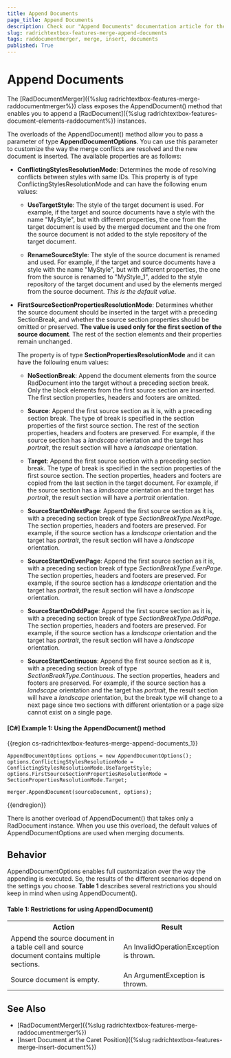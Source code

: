 ```yaml
---
title: Append Documents
page_title: Append Documents
description: Check our "Append Documents" documentation article for the RadRichTextBox WPF control.
slug: radrichtextbox-features-merge-append-documents
tags: raddocumentmerger, merge, insert, documents
published: True
---
```


# Append Documents

The [RadDocumentMerger]({%slug radrichtextbox-features-merge-raddocumentmerger%}) class exposes the AppendDocument() method that enables you to append a [RadDocument]({%slug radrichtextbox-features-document-elements-raddocument%}) instances.

The overloads of the AppendDocument() method allow you to pass a parameter of type **AppendDocumentOptions**. You can use this parameter to customize the way the merge conflicts are resolved and the new document is inserted. The available properties are as follows:

* **ConflictingStylesResolutionMode**: Determines the mode of resolving conflicts between styles with same IDs. This property is of type ConflictingStylesResolutionMode and can have the following enum values:

	* **UseTargetStyle**: The style of the target document is used. For example, if the target and source documents have a style with the name "MyStyle", but with different properties, the one from the target document is used by the merged document and the one from the source document is not added to the style repository of the target document.
	
	* **RenameSourceStyle**: The style of the source document is renamed and used. For example, if the target and source documents have a style with the name "MyStyle", but with different properties, the one from the source is renamed to "MyStyle\_1", added to the style repository of the target document and used by the elements merged from the source document. *This is the default value*.

* **FirstSourceSectionPropertiesResolutionMode**: Determines whether the source document should be inserted in the target with a preceding SectionBreak, and whether the source section properties should be omitted or preserved. **The value is used only for the first section of the source document**. The rest of the section elements and their properties remain unchanged. 

	The property is of type **SectionPropertiesResolutionMode** and it can have the following enum values:

	* **NoSectionBreak**: Append the document elements from the source RadDocument into the target without a preceding section break. Only the block elements from the first source section are inserted. The first section properties, headers and footers are omitted. 
	
	* **Source**: Append the first source section as it is, with a preceding section break. The type of break is specified in the section properties of the first source section. The rest of the section properties, headers and footers are preserved. For example, if the source section has a *landscape* orientation and the target has *portrait*, the result section will have a *landscape* orientation.
	
	* **Target**: Append the first source section with a preceding section break. The type of break is specified in the section properties of the first source section. The section properties, headers and footers are copied from the last section in the target document. For example, if the source section has a *landscape* orientation and the target has *portrait*, the result section will have a *portrait* orientation.
	
	* **SourceStartOnNextPage**: Append the first source section as it is, with a preceding section break of type *SectionBreakType.NextPage*. The section properties, headers and footers are preserved. For example, if the source section has  a *landscape* orientation and the target has *portrait*, the result section will have a *landscape* orientation.

	* **SourceStartOnEvenPage**: Append the first source section as it is, with a preceding section break of type *SectionBreakType.EvenPage*. The section properties, headers and footers are preserved. For example, if the source section has  a *landscape* orientation and the target has *portrait*, the result section will have a *landscape* orientation.
	
	* **SourceStartOnOddPage**: Append the first source section as it is, with a preceding section break of type *SectionBreakType.OddPage*. The section properties, headers and footers are preserved. For example, if the source section has  a *landscape* orientation and the target has *portrait*, the result section will have a *landscape* orientation.
	
	* **SourceStartContinuous**: Append the first source section as it is, with a preceding section break of type *SectionBreakType.Continuous*. The section properties, headers and footers are preserved. For example, if the source section has a *landscape* orientation and the target has *portrait*, the result section will have a *landscape* orientation, but the break type will change to a next page since two sections with different orientation or a page size cannot exist on a single page.


#### **[C#] Example 1: Using the AppendDocument() method**

{{region cs-radrichtextbox-features-merge-append-documents_1}}

	AppendDocumentOptions options = new AppendDocumentOptions();
	options.ConflictingStylesResolutionMode = ConflictingStylesResolutionMode.UseTargetStyle;
	options.FirstSourceSectionPropertiesResolutionMode = SectionPropertiesResolutionMode.Target;
	
	merger.AppendDocument(sourceDocument, options);
{{endregion}}


There is another overload of AppendDocument() that takes only a RadDocument instance. When you use this overload, the default values of AppendDocumentOptions are used when merging documents.  

## Behavior

AppendDocumentOptions enables full customization over the way the appending is executed. So, the results of the different scenarios depend on the settings you choose. **Table 1** describes several restrictions you should keep in mind when using AppendDocument().
 

#### **Table 1: Restrictions for using AppendDocument()**
<table>
<tr>
	<th>Action </th>
	<th>Result </th>
</tr>

<tr>
	<td>Append the source document in a table cell and source document contains multiple sections.</td>
	<td>An InvalidOperationException is thrown.</td>
</tr>

<tr>
	<td>Source document is empty.</td>
	<td>An ArgumentException is thrown.</td>
</tr>
</table>


## See Also

* [RadDocumentMerger]({%slug radrichtextbox-features-merge-raddocumentmerger%})
* [Insert Document at the Caret Position]({%slug radrichtextbox-features-merge-insert-document%})
